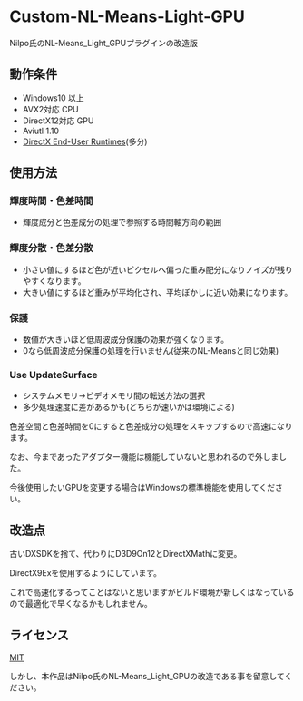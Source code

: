 # Custom-NL-Means-Light-GPU

Nilpo氏のNL-Means_Light_GPUプラグインの改造版

## 動作条件

- Windows10 以上
- AVX2対応 CPU
- DirectX12対応 GPU
- Aviutl 1.10
- [DirectX End-User Runtimes](https://www.microsoft.com/ja-jp/download/details.aspx?id=35)(多分)

## 使用方法

### 輝度時間・色差時間

- 輝度成分と色差成分の処理で参照する時間軸方向の範囲

### 輝度分散・色差分散

- 小さい値にするほど色が近いピクセルへ偏った重み配分になりノイズが残りやすくなります。
- 大きい値にするほど重みが平均化され、平均ぼかしに近い効果になります。

### 保護

- 数値が大きいほど低周波成分保護の効果が強くなります。
- 0なら低周波成分保護の処理を行いません(従来のNL-Meansと同じ効果)

### Use UpdateSurface

- システムメモリ→ビデオメモリ間の転送方法の選択
- 多少処理速度に差があるかも(どちらが速いかは環境による)

色差空間と色差時間を0にすると色差成分の処理をスキップするので高速になります。

なお、今まであったアダプター機能は機能していないと思われるので外しました。

今後使用したいGPUを変更する場合はWindowsの標準機能を使用してください。

## 改造点

古いDXSDKを捨て、代わりにD3D9On12とDirectXMathに変更。

DirectX9Exを使用するようにしています。

これで高速化するってことはないと思いますがビルド環境が新しくはなっているので最適化で早くなるかもしれません。

## ライセンス

[MIT](https://opensource.org/licenses/mit-license.php)

しかし、本作品はNilpo氏のNL-Means_Light_GPUの改造である事を留意してください。
